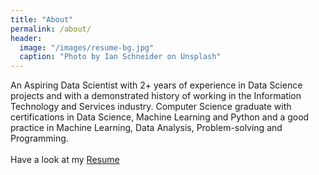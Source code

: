 ```yaml
---
title: "About"
permalink: /about/
header:
  image: "/images/resume-bg.jpg"
  caption: "Photo by Ian Schneider on Unsplash"
---
```


An Aspiring Data Scientist with 2+ years of experience in Data Science projects and with a demonstrated history of working in the Information Technology and Services industry. Computer Science graduate with certifications in Data Science, Machine Learning and Python and a good practice in Machine Learning, Data Analysis, Problem-solving and Programming. <br>
<br>
Have a look at my [Resume](/_pages/resume.html) <br>
